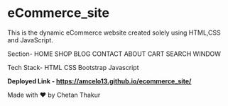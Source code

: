 # eCommerce_site
This is the dynamic eCommerce website created solely using HTML,CSS and JavaScript.

Section-
HOME
SHOP
BLOG
CONTACT
ABOUT
CART
SEARCH WINDOW


Tech Stack-
HTML
CSS
Bootstrap
Javascript

**Deployed Link - https://amcelo13.github.io/ecommerce_site/**


Made with ❤️ by Chetan Thakur
